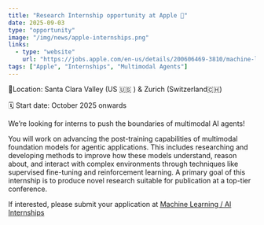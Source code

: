 ```yaml
---
title: "Research Internship opportunity at Apple "
date: 2025-09-03
type: "opportunity"
image: "/img/news/apple-internships.png"
links:
  - type: "website"
    url: "https://jobs.apple.com/en-us/details/200606469-3810/machine-learning-ai-internships?team=STDNT"
tags: ["Apple", "Internships", "Multimodal Agents"]
---
```


📍Location: Santa Clara Valley (US 🇺🇸 ) & Zurich (Switzerland🇨🇭)

🗓️ Start date: October 2025 onwards

We’re looking for interns to push the boundaries of multimodal AI agents!

You will work on advancing the post-training capabilities of multimodal foundation models for agentic applications. This includes researching and developing methods to improve how these models understand, reason about, and interact with complex environments through techniques like supervised fine-tuning and reinforcement learning. A primary goal of this internship is to produce novel research suitable for publication at a top-tier conference.

If interested, please submit your application at [Machine Learning / AI Internships](https://jobs.apple.com/en-us/details/200606469-3810/machine-learning-ai-internships?team=STDNT)